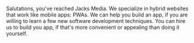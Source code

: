 Salutations, you've reached Jacks Media. We specialize in hybrid websites that work like mobile apps: PWAs. We can help you build an app, if you are willing to learn a few new software development techniques. You can hire us to build you app, if that's more convenient or appealing than doing it yourself.
